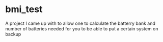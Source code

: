 # bmi_test

A project I came up with to allow one to calculate the batterry bank and number of batteries needed for you to be able to put a certain system on backup


